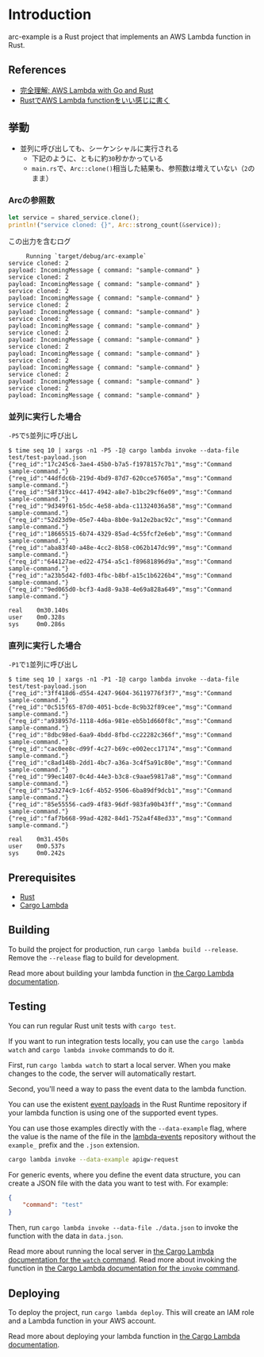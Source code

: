 # Introduction

arc-example is a Rust project that implements an AWS Lambda function in Rust.

## References

* [完全理解: AWS Lambda with Go and Rust](https://zenn.dev/taiki45/articles/aws-lambda-with-go-and-rust)
* [RustでAWS Lambda functionをいい感じに書く](https://speakerdeck.com/taiki45/rustdeaws-lambda-functionwoiigan-zinishu-ku?slide=10)

## 挙動
* 並列に呼び出しても、シーケンシャルに実行される
  * 下記のように、ともに約`30`秒かかっている
  * `main.rs`で、`Arc::clone()`相当した結果も、参照数は増えていない（`2`のまま）

### Arcの参照数
```rust
let service = shared_service.clone();
println!("service cloned: {}", Arc::strong_count(&service));
```
この出力を含むログ
```log
     Running `target/debug/arc-example`
service cloned: 2
payload: IncomingMessage { command: "sample-command" }
service cloned: 2
payload: IncomingMessage { command: "sample-command" }
service cloned: 2
payload: IncomingMessage { command: "sample-command" }
service cloned: 2
payload: IncomingMessage { command: "sample-command" }
service cloned: 2
payload: IncomingMessage { command: "sample-command" }
service cloned: 2
payload: IncomingMessage { command: "sample-command" }
service cloned: 2
payload: IncomingMessage { command: "sample-command" }
service cloned: 2
payload: IncomingMessage { command: "sample-command" }
service cloned: 2
payload: IncomingMessage { command: "sample-command" }
service cloned: 2
payload: IncomingMessage { command: "sample-command" }
```

### 並列に実行した場合
`-P5`で`5`並列に呼び出し
```shell
$ time seq 10 | xargs -n1 -P5 -I@ cargo lambda invoke --data-file test/test-payload.json
{"req_id":"17c245c6-3ae4-45b0-b7a5-f1978157c7b1","msg":"Command sample-command."}
{"req_id":"44dfdc6b-219d-4bd9-87d7-620cce57605a","msg":"Command sample-command."}
{"req_id":"58f319cc-4417-4942-a8e7-b1bc29cf6e09","msg":"Command sample-command."}
{"req_id":"9d349f61-b5dc-4e58-abda-c11324036a58","msg":"Command sample-command."}
{"req_id":"52d23d9e-05e7-44ba-8b0e-9a12e2bac92c","msg":"Command sample-command."}
{"req_id":"18665515-6b74-4329-85ad-4c55fcf2e6eb","msg":"Command sample-command."}
{"req_id":"aba83f40-a48e-4cc2-8b58-c062b147dc99","msg":"Command sample-command."}
{"req_id":"644127ae-ed22-4754-a5c1-f89681896d9a","msg":"Command sample-command."}
{"req_id":"a23b5d42-fd03-4fbc-b8bf-a15c1b6226b4","msg":"Command sample-command."}
{"req_id":"9ed065d0-bcf3-4ad8-9a38-4e69a828a649","msg":"Command sample-command."}

real    0m30.140s
user    0m0.328s
sys     0m0.286s
```

### 直列に実行した場合
`-P1`で`1`並列に呼び出し
```shell
$ time seq 10 | xargs -n1 -P1 -I@ cargo lambda invoke --data-file test/test-payload.json
{"req_id":"3ff418d6-d554-4247-9604-36119776f3f7","msg":"Command sample-command."}
{"req_id":"0c515f65-87d0-4051-bcde-8c9b32f89cee","msg":"Command sample-command."}
{"req_id":"a938957d-1118-4d6a-981e-eb5b1d660f8c","msg":"Command sample-command."}
{"req_id":"8dbc98ed-6aa9-4bdd-8fbd-cc22282c366f","msg":"Command sample-command."}
{"req_id":"cac0ee8c-d99f-4c27-b69c-e002ecc17174","msg":"Command sample-command."}
{"req_id":"c8ad148b-2dd1-4bc7-a36a-3c4f5a91c80e","msg":"Command sample-command."}
{"req_id":"99ec1407-0c4d-44e3-b3c8-c9aae59817a8","msg":"Command sample-command."}
{"req_id":"5a3274c9-1c6f-4b52-9506-6ba89df9dcb1","msg":"Command sample-command."}
{"req_id":"85e55556-cad9-4f83-96df-983fa90b43ff","msg":"Command sample-command."}
{"req_id":"faf7b668-99ad-4282-84d1-752a4f48ed33","msg":"Command sample-command."}

real    0m31.450s
user    0m0.537s
sys     0m0.242s
```

## Prerequisites

- [Rust](https://www.rust-lang.org/tools/install)
- [Cargo Lambda](https://www.cargo-lambda.info/guide/installation.html)

## Building

To build the project for production, run `cargo lambda build --release`. Remove the `--release` flag to build for development.

Read more about building your lambda function in [the Cargo Lambda documentation](https://www.cargo-lambda.info/commands/build.html).

## Testing

You can run regular Rust unit tests with `cargo test`.

If you want to run integration tests locally, you can use the `cargo lambda watch` and `cargo lambda invoke` commands to do it.

First, run `cargo lambda watch` to start a local server. When you make changes to the code, the server will automatically restart.

Second, you'll need a way to pass the event data to the lambda function.

You can use the existent [event payloads](https://github.com/awslabs/aws-lambda-rust-runtime/tree/main/lambda-events/src/fixtures) in the Rust Runtime repository if your lambda function is using one of the supported event types.

You can use those examples directly with the `--data-example` flag, where the value is the name of the file in the [lambda-events](https://github.com/awslabs/aws-lambda-rust-runtime/tree/main/lambda-events/src/fixtures) repository without the `example_` prefix and the `.json` extension.

```bash
cargo lambda invoke --data-example apigw-request
```

For generic events, where you define the event data structure, you can create a JSON file with the data you want to test with. For example:

```json
{
    "command": "test"
}
```

Then, run `cargo lambda invoke --data-file ./data.json` to invoke the function with the data in `data.json`.


Read more about running the local server in [the Cargo Lambda documentation for the `watch` command](https://www.cargo-lambda.info/commands/watch.html).
Read more about invoking the function in [the Cargo Lambda documentation for the `invoke` command](https://www.cargo-lambda.info/commands/invoke.html).

## Deploying

To deploy the project, run `cargo lambda deploy`. This will create an IAM role and a Lambda function in your AWS account.

Read more about deploying your lambda function in [the Cargo Lambda documentation](https://www.cargo-lambda.info/commands/deploy.html).
